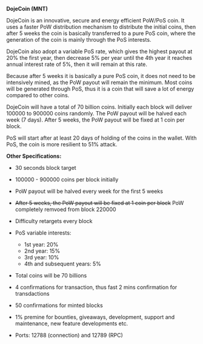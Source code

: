 **DojeCoin (MNT)**

DojeCoin is an innovative, secure and energy efficient PoW/PoS coin. It uses a faster PoW distribution mechanism to distribute the initial coins, then after 5 weeks the coin is basically transferred to a pure PoS coin, where the generation of the coin is mainly through the PoS interests.

DojeCoin also adopt a variable PoS rate, which gives the highest payout at 20% the first year, then decrease 5% per year until the 4th year it reaches annual interest rate of 5%, then it will remain at this rate.

Because after 5 weeks it is basically a pure PoS coin, it does not need to be intensively mined, as the PoW payout will remain the minimum. Most coins will be generated through PoS, thus it is a coin that will save a lot of energy compared to other coins.

DojeCoin will have a total of 70 billion coins. Initially each block will deliver 100000 to 900000 coins randomly. The PoW payout will be halved each week (7 days). After 5 weeks, the PoW payout will be fixed at 1 coin per block.

PoS will start after at least 20 days of holding of the coins in the wallet. With PoS, the coin is more resilient to 51% attack. 

**Other Specifications:**

- 30 seconds block target
- 100000 - 900000 coins per block initially
- PoW payout will be halved every week for the first 5 weeks
- ~~After 5 weeks, the PoW payout will be fixed at 1 coin per block~~ PoW completely remvoed from block 220000
- Difficulty retargets every block 
- PoS variable interests:
	- 1st year: 20%
	- 2nd year: 15%
	- 3rd year: 10%
	- 4th and subsequent years: 5%
- Total coins will be 70 billions
- 4 confirmations for transaction, thus fast 2 mins confirmation for transdactions
- 50 confirmations for minted blocks
- 1% premine for bounties, giveaways, development, support and maintenance, new feature developments etc.

- Ports: 12788 (connection) and 12789 (RPC)

